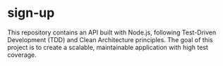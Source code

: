 # sign-up
This repository contains an API built with Node.js, following Test-Driven Development (TDD) and Clean Architecture principles. The goal of this project is to create a scalable, maintainable application with high test coverage.
